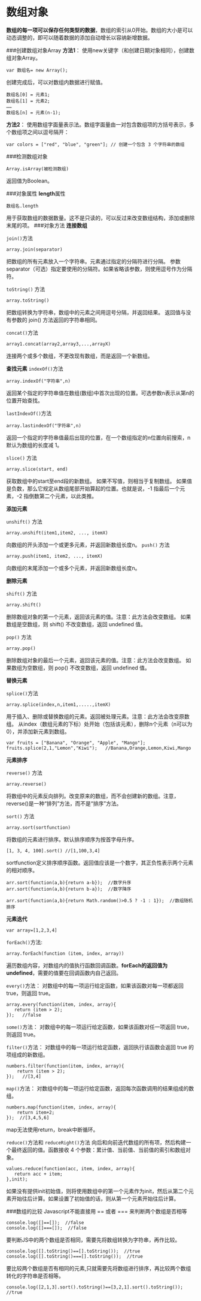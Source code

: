 数组对象
===================
**数组的每一项可以保存任何类型的数据**，数组的索引从0开始。数组的大小是可以动态调整的，即可以随着数据的添加自动增长以容纳新增数据。

###创建数组对象Array
**方法1**：
使用new关键字（和创建日期对象相同），创建数组对象Array。

    var 数组名= new Array();
创建完成后，可以对数组内数据进行赋值。

    数组名[0] = 元素1;
    数组名[1] = 元素2;
    ……
    数组名[n] = 元素(n-1);

**方法2**：
使用数组字面量表示法。数组字面量由一对包含数组项的方括号表示，多个数组项之间以逗号隔开：

    var colors = ["red", "blue", "green"]; // 创建一个包含 3 个字符串的数组

###检测数组对象

    Array.isArray(被检测数组)
返回值为Boolean。

###对象属性
**length**属性

    数组名.length

用于获取数组的数据数量。这不是只读的，可以反过来改变数组结构，添加或删除末尾的项。
###对象方法
**连接数组**

`join()`方法

    array.join(separator)
把数组的所有元素放入一个字符串。元素通过指定的分隔符进行分隔。
参数separator（可选）指定要使用的分隔符。如果省略该参数，则使用逗号作为分隔符。

`toString()` 方法

    array.toString()

把数组转换为字符串，数组中的元素之间用逗号分隔，并返回结果。
返回值与没有参数的 join() 方法返回的字符串相同。


`concat()`方法

    array1.concat(array2,array3,...,arrayX)
连接两个或多个数组，不更改现有数组，而是返回一个新数组。



**查找元素**
`indexOf()`方法

    array.indexOf("字符串",n)
返回某个指定的字符串值在数组(数组)中首次出现的位置。可选参数n表示从第n的位置开始查找。

`lastIndexOf()`方法

    array.lastindexOf("字符串",n)
返回一个指定的字符串值最后出现的位置，在一个数组指定的n位置向前搜索，n默认为数组的长度减 1。


`slice()` 方法

    array.slice(start, end)
获取数组中的start至end段的新数组。
如果不写值，则相当于复制数组。
如果值是负数，那么它规定从数组尾部开始算起的位置。也就是说，-1 指最后一个元素，-2 指倒数第二个元素，以此类推。

**添加元素**

`unshift()` 方法

    array.unshift(item1,item2, ..., itemX)
向数组的开头添加一个或更多元素，并返回新数组长度n。
`push()` 方法

    array.push(item1, item2, ..., itemX)
向数组的末尾添加一个或多个元素，并返回新数组长度n。

**删除元素**

`shift()` 方法

    array.shift()
删除数组对象的第一个元素，返回该元素的值。注意：此方法会改变数组。
如果数组是空数组，则 shift() 不改变数组，返回 undefined 值。

`pop()` 方法

    array.pop()
删除数组对象的最后一个元素，返回该元素的值。注意：此方法会改变数组。
如果数组为空数组，则 pop() 不改变数组，返回 undefined 值。

**替换元素**

`splice()`方法

    array.splice(index,n,item1,.....,itemX)
用于插入、删除或替换数组的元素。返回被处理元素。注意：此方法会改变原数组。
从index（数组元素的下标）处开始（包括该元素），删除n个元素（n可以为0），并添加新元素到数组。

    var fruits = ["Banana", "Orange", "Apple", "Mango"];
    fruits.splice(2,1,"Lemon","Kiwi");   //Banana,Orange,Lemon,Kiwi,Mango

**元素排序**

`reverse()` 方法

    array.reverse()
将数组中的元素反向排列。改变原来的数组，而不会创建新的数组。注意，reverse()是一种“排列”方法，而不是“排序”方法。

`sort()` 方法

    array.sort(sortfunction)
将数组的元素进行排序。默认排序顺序为按首字母升序。
```
[1, 3, 4, 100].sort() //[1,100,3,4]
```
sortfunction定义排序顺序函数。返回值应该是一个数字，其正负性表示两个元素的相对顺序。

    arr.sort(function(a,b){return a-b});  //数字升序
    arr.sort(function(a,b){return b-a});  //数字降序
    
    arr.sort(function(a,b){return Math.random()>0.5 ? -1 : 1});  //数组随机排序

**元素迭代**

    var array=[1,2,3,4]

`forEach()`方法:

    array.forEach(function (item, index, array))
遍历数组内容，对数组内的值执行函数回调函数。**forEach的返回值为undefined**，需要的值要在回调函数内自己返回。

`every()`方法：
对数组中的每一项运行给定函数，如果该函数对每一项都返回 true，则返回 true。

    array.every(function(item, index, array){ 
       return (item > 2); 
    });   //false

 `some()`方法：
对数组中的每一项运行给定函数，如果该函数对任一项返回 true，则返回 true。

 `filter()`方法：
对数组中的每一项运行给定函数，返回执行该函数会返回 true 的项组成的新数组。

    numbers.filter(function(item, index, array){ 
        return (item > 2); 
    });   //[3,4]

`map()`方法：
对数组中的每一项运行给定函数，返回每次函数调用的结果组成的数组。

    numbers.map(function(item, index, array){ 
        return item+2; 
    });  //[3,4,5,6]
map无法使用return，break中断循环。

`reduce()`方法和 `reduceRight()`方法
向后和向前迭代数组的所有项，然后构建一个最终返回的值。函数接收 4 个参数：累计值、当前值、当前值的索引和数组对象。

    values.reduce(function(acc, item, index, array){ 
       return acc + item; 
    },init);
如果没有提供init初始值，则将使用数组中的第一个元素作为init，然后从第二个元素开始往后计算。如果设置了初始值的话，则从第一个元素开始往后计算。

###数组的比较
Javascript不能直接用 == 或者 === 来判断两个数组是否相等

    console.log([]==[]);  //false
    console.log([]===[]);  //false
要判断JS中的两个数组是否相同，需要先将数组转换为字符串，再作比较。

    console.log([].toString()==[].toString());  //true
    console.log([].toString()===[].toString());  //true
要比较两个数组是否有相同的元素,只就需要先将数组进行排序，再比较两个数组转化的字符串是否相等。

    console.log([2,1,3].sort().toString()==[3,2,1].sort().toString());  //true





